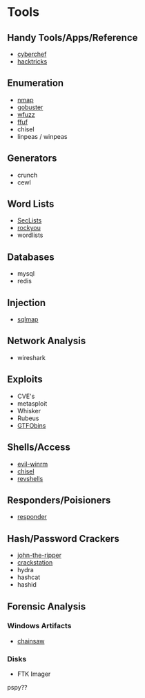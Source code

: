 # Tools

## Handy Tools/Apps/Reference
- [cyberchef](https://gchq.github.io/CyberChef/)
- [hacktricks](https://book.hacktricks.xyz)

## Enumeration
- [nmap](https://github.com/nmap/nmap)
- [gobuster](https://github.com/OJ/gobuster)
- [wfuzz](https://github.com/xmendez/wfuzz)
- [ffuf](https://github.com/ffuf/ffuf)
- chisel
- linpeas / winpeas

## Generators
- crunch
- cewl

## Word Lists
- [SecLists](https://github.com/danielmiessler/SecLists)
- [rockyou](https://gitlab.com/kalilinux/packages/wordlists/-/raw/kali/master/rockyou.txt.gz?ref_type=heads&inline=false)
- wordlists

## Databases
- mysql
- redis

## Injection
- [sqlmap](https://github.com/sqlmapproject/sqlmap)

## Network Analysis
- wireshark

## Exploits
- CVE's
- metasploit
- Whisker
- Rubeus
- [GTFObins](https://gtfobins.github.io/)

## Shells/Access
- [evil-winrm](https://github.com/Hackplayers/evil-winrm)
- [chisel](https://github.com/jpillora/chisel)
- [revshells](https://www.revshells.com/)

## Responders/Poisioners
- [responder](https://github.com/SpiderLabs/Responder)

## Hash/Password Crackers
- [john-the-ripper](https://github.com/openwall/john)
- [crackstation](https://crackstation.net/)
- hydra
- hashcat
- hashid

## Forensic Analysis
### Windows Artifacts
- [chainsaw](https://github.com/WithSecureLabs/chainsaw)

### Disks
- FTK Imager

pspy??